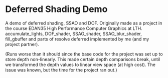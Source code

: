 # Deferred Shading Demo

A demo of deferred shading, SSAO and DOF. Originally made as a project in the course EDAN35 High Performance Computer Graphics at LTH. accumulate_lights, DOF_shader, SSAO_shader, SSAO_blur_shader, fill_gbuffer and parts of resolve deferred implemented by me (and my project partner). 

(Runs worse than it should since the base code for the project was set up to store depth non-linearly. This made certain depth comparisons break, until we transformed the depth values to linear view space (at high cost). The issue was known, but the time for the project ran out.)
